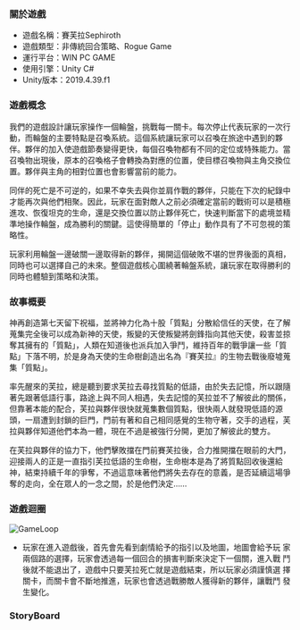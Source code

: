 ### 關於遊戲  

- 遊戲名稱：賽芙拉Sephiroth
- 遊戲類型：非傳統回合策略、Rogue Game
- 運行平台：WIN PC GAME
- 使用引擎：Unity C#
- Unity版本：2019.4.39.f1

### 遊戲概念  
  
我們的遊戲設計讓玩家操作一個輪盤，挑戰每一關卡。每次停止代表玩家的一次行動，而輪盤的主要特點是召喚系統。這個系統讓玩家可以召喚在旅途中遇到的夥伴。夥伴的加入使遊戲節奏變得更快，每個召喚物都有不同的定位或特殊能力。當召喚物出現後，原本的召喚格子會轉換為對應的位置，使目標召喚物與主角交換位置。夥伴與主角的相對位置也會影響當前的能力。

同伴的死亡是不可逆的，如果不幸失去與你並肩作戰的夥伴，只能在下次的紀錄中才能再次與他們相聚。因此，玩家在面對敵人之前必須確定當前的戰術可以是積極進攻、恢復坦克的生命，還是交換位置以防止夥伴死亡，快速判斷當下的處境並精準地操作輪盤，成為勝利的關鍵。這使得簡單的「停止」動作具有了不可忽視的策略性。 

玩家利用輪盤一邊破關一邊取得新的夥伴，揭開這個破敗不堪的世界後面的真相，同時也可以選擇自己的未來。整個遊戲核心圍繞著輪盤系統，讓玩家在取得勝利的同時也體驗到策略和決策。

### 故事概要
神再創造第七天留下祝福，並將神力化為十股「質點」分散給信任的天使，在了解蒐集完全後可以成為新神的天使，叛變的天使叛變將劍鋒指向其他天使，殺害並掠奪其擁有的「質點」，人類在知道後也派兵加入爭鬥，維持百年的戰爭讓一些「質點」下落不明，於是身為天使的生命樹創造出名為『賽芙拉』的生物去戰後廢墟蒐集「質點」。 

率先醒來的芙拉，總是聽到要求芙拉去尋找質點的低語，由於失去記憶，所以跟隨著先跟著低語行事，路途上與不同人相遇，失去記憶的芙拉並不了解彼此的關係，但靠著本能的配合，芙拉與夥伴很快就蒐集數個質點，很快兩人就發現低語的源頭，一扇遭到封鎖的巨門，門前有著和自己相同感覺的生物守著，交手的過程，芙拉與夥伴知道他們本為一體，現在不過是被強行分開，更加了解彼此的雙方。

在芙拉與夥伴的協力下，他們擊敗擋在門前賽芙拉後，合力推開擋在眼前的大門，迎接兩人的正是一直指引芙拉低語的生命樹，生命樹本是為了將質點回收後還給神，結束持續千年的爭奪，不過這意味著他們將失去存在的意義，是否延續這場爭奪的走向，全在眾人的一念之間，於是他們決定……

### 遊戲迴圈
![GameLoop](/Assets/readme_PNG/GameLoop.png)
- 玩家在進入遊戲後，首先會先看到劇情給予的指引以及地圖，地圖會給予玩
家兩個路的選擇，玩家會透過每一個回合的損害判斷來決定下一個關，進入戰
鬥後就不能退出了，遊戲中只要芙拉死亡就是遊戲結束，所以玩家必須謹慎選
擇關卡，而關卡會不斷地推進，玩家也會透過戰勝敵人獲得新的夥伴，讓戰鬥
發生變化。

### StoryBoard

